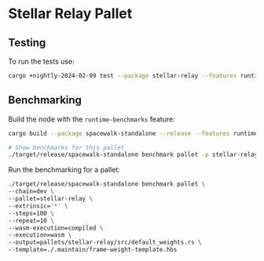 # Stellar Relay Pallet

## Testing

To run the tests use:

```bash
cargo +nightly-2024-02-09 test --package stellar-relay --features runtime-benchmarks
```

## Benchmarking

Build the node with the `runtime-benchmarks` feature:

```bash
cargo build --package spacewalk-standalone --release --features runtime-benchmarks
```

```bash
# Show benchmarks for this pallet
./target/release/spacewalk-standalone benchmark pallet -p stellar-relay -e '*' --list
```

Run the benchmarking for a pallet:

```bash
./target/release/spacewalk-standalone benchmark pallet \
--chain=dev \
--pallet=stellar-relay \
--extrinsic='*' \
--steps=100 \
--repeat=10 \
--wasm-execution=compiled \
--execution=wasm \
--output=pallets/stellar-relay/src/default_weights.rs \
--template=./.maintain/frame-weight-template.hbs
```
